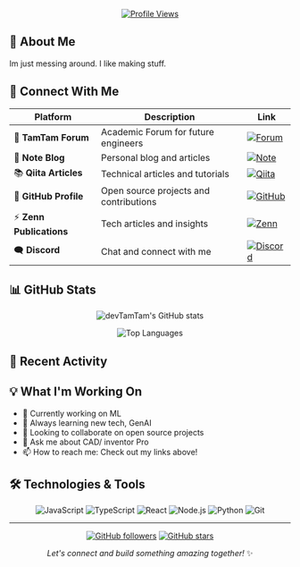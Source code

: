 

<div align="center">
  
[![Profile Views](https://komarev.com/ghpvc/?username=devtamtam&color=blueviolet&style=flat-square)](https://github.com/devtamtam)

</div>

## 🌟 About Me

Im just messing around. I like making stuff.

## 🔗 Connect With Me

<div align="center">

| Platform | Description | Link |
|----------|-------------|------|
| 💬 **TamTam Forum** | Academic Forum for future engineers | [![Forum](https://img.shields.io/badge/Forum-FF6B6B?style=for-the-badge&logo=discourse&logoColor=white)](/https://devtamtam.netlify.app/tamtamforum/) |
| 📝 **Note Blog** | Personal blog and articles | [![Note](https://img.shields.io/badge/Note-41C9B4?style=for-the-badge&logo=note&logoColor=white)](https://note.com/kei_pineapple) |
| 📚 **Qiita Articles** | Technical articles and tutorials | [![Qiita](https://img.shields.io/badge/Qiita-55C500?style=for-the-badge&logo=qiita&logoColor=white)](https://qiita.com/devtamtam) |
| 🐙 **GitHub Profile** | Open source projects and contributions | [![GitHub](https://img.shields.io/badge/GitHub-100000?style=for-the-badge&logo=github&logoColor=white)](https://github.com/devtamtam) |
| ⚡ **Zenn Publications** | Tech articles and insights | [![Zenn](https://img.shields.io/badge/Zenn-3EA8FF?style=for-the-badge&logo=zenn&logoColor=white)](https://zenn.dev/devtamtam) |
| 🗨️ **Discord** | Chat and connect with me | [![Discord](https://img.shields.io/badge/Discord-5865F2?style=for-the-badge&logo=discord&logoColor=white)](https://discord.gg/fxx67btA) |

</div>

## 📊 GitHub Stats

<div align="center">

![devTamTam's GitHub stats](https://github-readme-stats.vercel.app/api?username=devtamtam&show_icons=true&theme=gradient&count_private=true)

![Top Languages](https://github-readme-stats.vercel.app/api/top-langs/?username=devtamtam&layout=compact&theme=gradient)

</div>

## 🚀 Recent Activity

<!--START_SECTION:activity-->
<!--END_SECTION:activity-->

## 💡 What I'm Working On

- 🔭 Currently working on ML
- 🌱 Always learning new tech, GenAI
- 👯 Looking to collaborate on open source projects
- 💬 Ask me about CAD/ inventor Pro
- 📫 How to reach me: Check out my links above!

## 🛠️ Technologies & Tools

<div align="center">

![JavaScript](https://img.shields.io/badge/JavaScript-F7DF1E?style=flat-square&logo=javascript&logoColor=black)
![TypeScript](https://img.shields.io/badge/TypeScript-007ACC?style=flat-square&logo=typescript&logoColor=white)
![React](https://img.shields.io/badge/React-20232A?style=flat-square&logo=react&logoColor=61DAFB)
![Node.js](https://img.shields.io/badge/Node.js-43853D?style=flat-square&logo=node.js&logoColor=white)
![Python](https://img.shields.io/badge/Python-3776AB?style=flat-square&logo=python&logoColor=white)
![Git](https://img.shields.io/badge/Git-F05032?style=flat-square&logo=git&logoColor=white)

</div>

---

<div align="center">


[![GitHub followers](https://img.shields.io/github/followers/devtamtam?style=social)](https://github.com/devtamtam)
[![GitHub stars](https://img.shields.io/github/stars/devtamtam?style=social)](https://github.com/devtamtam)

*Let's connect and build something amazing together!* ✨

</div>
